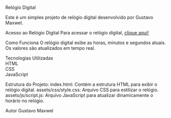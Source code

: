 Relógio Digital

Este é um simples projeto de relógio digital desenvolvido por Gustavo Maxwel.

Acesso ao Relógio Digital
Para acessar o relógio digital, <a href="https://relogio-digital-nine-neon.vercel.app" :target="_blank">clique aqui!</a>

Como Funciona
O relógio digital exibe as horas, minutos e segundos atuais. Os valores são atualizados em tempo real.

Tecnologias Utilizadas
<br>
HTML
<br>
CSS
<br>
JavaScript
<br>

Estrutura do Projeto:
index.html: Contém a estrutura HTML para exibir o relógio digital.
assets/css/style.css: Arquivo CSS para estilizar o relógio.
assets/js/script.js: Arquivo JavaScript para atualizar dinamicamente o horário no relógio.

Autor
Gustavo Maxwel
